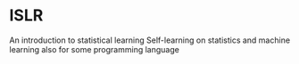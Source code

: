 # ISLR
An introduction to statistical learning
Self-learning on statistics and machine learning
also for some programming language
